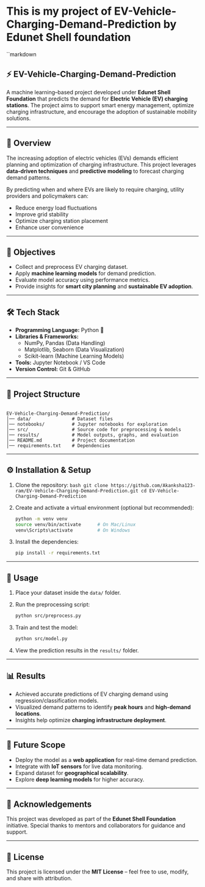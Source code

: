 # This is my project of EV-Vehicle-Charging-Demand-Prediction by Edunet Shell foundation


``markdown
## ⚡ EV-Vehicle-Charging-Demand-Prediction

A machine learning–based project developed under **Edunet Shell Foundation** that predicts the demand for **Electric Vehicle (EV) charging stations**. The project aims to support smart energy management, optimize charging infrastructure, and encourage the adoption of sustainable mobility solutions.  

---

## 📌 Overview
The increasing adoption of electric vehicles (EVs) demands efficient planning and optimization of charging infrastructure. This project leverages **data-driven techniques** and **predictive modeling** to forecast charging demand patterns.  

By predicting when and where EVs are likely to require charging, utility providers and policymakers can:
- Reduce energy load fluctuations
- Improve grid stability
- Optimize charging station placement
- Enhance user convenience

---

## 🎯 Objectives
- Collect and preprocess EV charging dataset.  
- Apply **machine learning models** for demand prediction.  
- Evaluate model accuracy using performance metrics.  
- Provide insights for **smart city planning** and **sustainable EV adoption**.  

---

## 🛠️ Tech Stack
- **Programming Language:** Python 🐍  
- **Libraries & Frameworks:**  
  - NumPy, Pandas (Data Handling)  
  - Matplotlib, Seaborn (Data Visualization)  
  - Scikit-learn (Machine Learning Models)  
- **Tools:** Jupyter Notebook / VS Code  
- **Version Control:** Git & GitHub  

---

## 📂 Project Structure
```

EV-Vehicle-Charging-Demand-Prediction/
│── data/               # Dataset files
│── notebooks/          # Jupyter notebooks for exploration
│── src/                # Source code for preprocessing & models
│── results/            # Model outputs, graphs, and evaluation
│── README.md           # Project documentation
│── requirements.txt    # Dependencies

````

---

## ⚙️ Installation & Setup
1. Clone the repository:
   ``bash
   git clone https://github.com/Akanksha123-ram/EV-Vehicle-Charging-Demand-Prediction.git
   cd EV-Vehicle-Charging-Demand-Prediction
``

2. Create and activate a virtual environment (optional but recommended):

   ```bash
   python -m venv venv
   source venv/bin/activate      # On Mac/Linux
   venv\Scripts\activate         # On Windows
   ```

3. Install the dependencies:

   ```bash
   pip install -r requirements.txt
   ```

---

## 🚀 Usage

1. Place your dataset inside the `data/` folder.
2. Run the preprocessing script:

   ```bash
   python src/preprocess.py
   ```
3. Train and test the model:

   ```bash
   python src/model.py
   ```
4. View the prediction results in the `results/` folder.

---

## 📊 Results

* Achieved accurate predictions of EV charging demand using regression/classification models.
* Visualized demand patterns to identify **peak hours** and **high-demand locations**.
* Insights help optimize **charging infrastructure deployment**.

---

## 🔮 Future Scope

* Deploy the model as a **web application** for real-time demand prediction.
* Integrate with **IoT sensors** for live data monitoring.
* Expand dataset for **geographical scalability**.
* Explore **deep learning models** for higher accuracy.

---

## 🤝 Acknowledgements

This project was developed as part of the **Edunet Shell Foundation** initiative. Special thanks to mentors and collaborators for guidance and support.

---

## 📜 License

This project is licensed under the **MIT License** – feel free to use, modify, and share with attribution.
